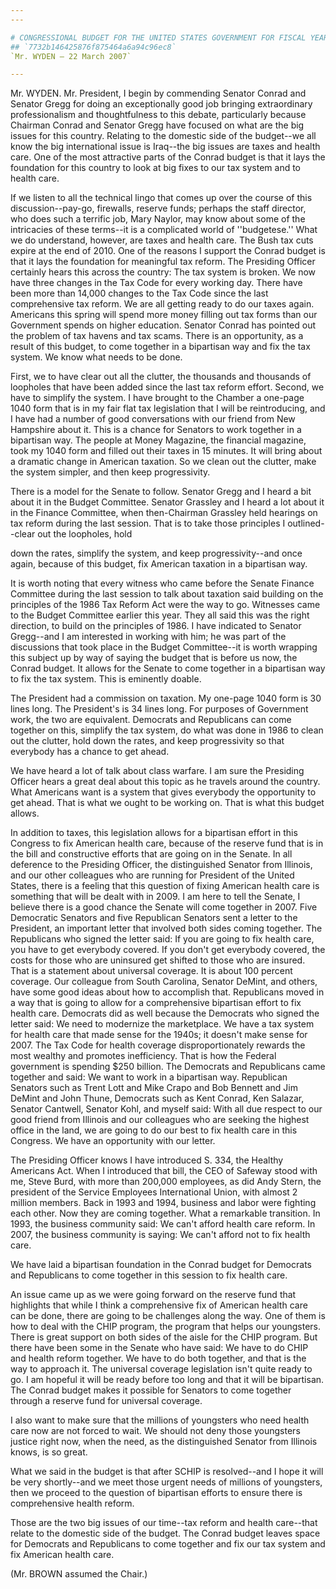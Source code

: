 ```yaml
---
---

# CONGRESSIONAL BUDGET FOR THE UNITED STATES GOVERNMENT FOR FISCAL YEAR
## `7732b146425876f875464a6a94c96ec8`
`Mr. WYDEN — 22 March 2007`

---
```



Mr. WYDEN. Mr. President, I begin by commending Senator Conrad and 
Senator Gregg for doing an exceptionally good job bringing 
extraordinary professionalism and thoughtfulness to this debate, 
particularly because Chairman Conrad and Senator Gregg have focused on 
what are the big issues for this country. Relating to the domestic side 
of the budget--we all know the big international issue is Iraq--the big 
issues are taxes and health care. One of the most attractive parts of 
the Conrad budget is that it lays the foundation for this country to 
look at big fixes to our tax system and to health care.

If we listen to all the technical lingo that comes up over the course 
of this discussion--pay-go, firewalls, reserve funds; perhaps the staff 
director, who does such a terrific job, Mary Naylor, may know about 
some of the intricacies of these terms--it is a complicated world of 
''budgetese.'' What we do understand, however, are taxes and health 
care. The Bush tax cuts expire at the end of 2010. One of the reasons I 
support the Conrad budget is that it lays the foundation for meaningful 
tax reform. The Presiding Officer certainly hears this across the 
country: The tax system is broken. We now have three changes in the Tax 
Code for every working day. There have been more than 14,000 changes to 
the Tax Code since the last comprehensive tax reform. We are all 
getting ready to do our taxes again. Americans this spring will spend 
more money filling out tax forms than our Government spends on higher 
education. Senator Conrad has pointed out the problem of tax havens and 
tax scams. There is an opportunity, as a result of this budget, to come 
together in a bipartisan way and fix the tax system. We know what needs 
to be done.

First, we to have clear out all the clutter, the thousands and 
thousands of loopholes that have been added since the last tax reform 
effort. Second, we have to simplify the system. I have brought to the 
Chamber a one-page 1040 form that is in my fair flat tax legislation 
that I will be reintroducing, and I have had a number of good 
conversations with our friend from New Hampshire about it. This is a 
chance for Senators to work together in a bipartisan way. The people at 
Money Magazine, the financial magazine, took my 1040 form and filled 
out their taxes in 15 minutes. It will bring about a dramatic change in 
American taxation. So we clean out the clutter, make the system 
simpler, and then keep progressivity.

There is a model for the Senate to follow. Senator Gregg and I heard 
a bit about it in the Budget Committee. Senator Grassley and I heard a 
lot about it in the Finance Committee, when then-Chairman Grassley held 
hearings on tax reform during the last session. That is to take those 
principles I outlined--clear out the loopholes, hold


down the rates, simplify the system, and keep progressivity--and once 
again, because of this budget, fix American taxation in a bipartisan 
way.

It is worth noting that every witness who came before the Senate 
Finance Committee during the last session to talk about taxation said 
building on the principles of the 1986 Tax Reform Act were the way to 
go. Witnesses came to the Budget Committee earlier this year. They all 
said this was the right direction, to build on the principles of 1986. 
I have indicated to Senator Gregg--and I am interested in working with 
him; he was part of the discussions that took place in the Budget 
Committee--it is worth wrapping this subject up by way of saying the 
budget that is before us now, the Conrad budget. It allows for the 
Senate to come together in a bipartisan way to fix the tax system. This 
is eminently doable.

The President had a commission on taxation. My one-page 1040 form is 
30 lines long. The President's is 34 lines long. For purposes of 
Government work, the two are equivalent. Democrats and Republicans can 
come together on this, simplify the tax system, do what was done in 
1986 to clean out the clutter, hold down the rates, and keep 
progressivity so that everybody has a chance to get ahead.


We have heard a lot of talk about class warfare. I am sure the 
Presiding Officer hears a great deal about this topic as he travels 
around the country. What Americans want is a system that gives 
everybody the opportunity to get ahead. That is what we ought to be 
working on. That is what this budget allows.

In addition to taxes, this legislation allows for a bipartisan effort 
in this Congress to fix American health care, because of the reserve 
fund that is in the bill and constructive efforts that are going on in 
the Senate. In all deference to the Presiding Officer, the 
distinguished Senator from Illinois, and our other colleagues who are 
running for President of the United States, there is a feeling that 
this question of fixing American health care is something that will be 
dealt with in 2009. I am here to tell the Senate, I believe there is a 
good chance the Senate will come together in 2007. Five Democratic 
Senators and five Republican Senators sent a letter to the President, 
an important letter that involved both sides coming together. The 
Republicans who signed the letter said: If you are going to fix health 
care, you have to get everybody covered. If you don't get everybody 
covered, the costs for those who are uninsured get shifted to those who 
are insured. That is a statement about universal coverage. It is about 
100 percent coverage. Our colleague from South Carolina, Senator 
DeMint, and others, have some good ideas about how to accomplish that. 
Republicans moved in a way that is going to allow for a comprehensive 
bipartisan effort to fix health care. Democrats did as well because the 
Democrats who signed the letter said: We need to modernize the 
marketplace. We have a tax system for health care that made sense for 
the 1940s; it doesn't make sense for 2007. The Tax Code for health 
coverage disproportionately rewards the most wealthy and promotes 
inefficiency. That is how the Federal government is spending $250 
billion. The Democrats and Republicans came together and said: We want 
to work in a bipartisan way. Republican Senators such as Trent Lott and 
Mike Crapo and Bob Bennett and Jim DeMint and John Thune, Democrats 
such as Kent Conrad, Ken Salazar, Senator Cantwell, Senator Kohl, and 
myself said: With all due respect to our good friend from Illinois and 
our colleagues who are seeking the highest office in the land, we are 
going to do our best to fix health care in this Congress. We have an 
opportunity with our letter.

The Presiding Officer knows I have introduced S. 334, the Healthy 
Americans Act. When I introduced that bill, the CEO of Safeway stood 
with me, Steve Burd, with more than 200,000 employees, as did Andy 
Stern, the president of the Service Employees International Union, with 
almost 2 million members. Back in 1993 and 1994, business and labor 
were fighting each other. Now they are coming together. What a 
remarkable transition. In 1993, the business community said: We can't 
afford health care reform. In 2007, the business community is saying: 
We can't afford not to fix health care.

We have laid a bipartisan foundation in the Conrad budget for 
Democrats and Republicans to come together in this session to fix 
health care.

An issue came up as we were going forward on the reserve fund that 
highlights that while I think a comprehensive fix of American health 
care can be done, there are going to be challenges along the way. One 
of them is how to deal with the CHIP program, the program that helps 
our youngsters. There is great support on both sides of the aisle for 
the CHIP program. But there have been some in the Senate who have said: 
We have to do CHIP and health reform together. We have to do both 
together, and that is the way to approach it. The universal coverage 
legislation isn't quite ready to go. I am hopeful it will be ready 
before too long and that it will be bipartisan. The Conrad budget makes 
it possible for Senators to come together through a reserve fund for 
universal coverage.

I also want to make sure that the millions of youngsters who need 
health care now are not forced to wait. We should not deny those 
youngsters justice right now, when the need, as the distinguished 
Senator from Illinois knows, is so great.

What we said in the budget is that after SCHIP is resolved--and I 
hope it will be very shortly--and we meet those urgent needs of 
millions of youngsters, then we proceed to the question of bipartisan 
efforts to ensure there is comprehensive health reform.

Those are the two big issues of our time--tax reform and health 
care--that relate to the domestic side of the budget. The Conrad budget 
leaves space for Democrats and Republicans to come together and fix our 
tax system and fix American health care.

(Mr. BROWN assumed the Chair.)